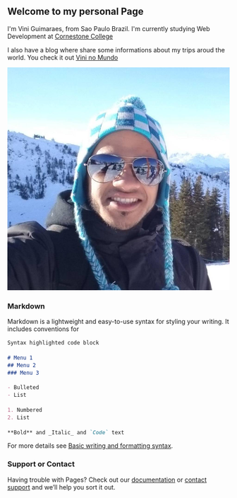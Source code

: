## Welcome to my personal Page

I'm Vini Guimaraes, from Sao Paulo Brazil.
I'm currently studying Web Development at [Cornestone College](https://ciccc.ca/)

I also have a blog where share some informations about my trips aroud the world. 
You check it out [Vini no Mundo](https://vininomundo.com.br/)

![Image](vini.jpg)

### Markdown

Markdown is a lightweight and easy-to-use syntax for styling your writing. It includes conventions for

```markdown
Syntax highlighted code block

# Menu 1
## Menu 2
### Menu 3

- Bulleted
- List

1. Numbered
2. List

**Bold** and _Italic_ and `Code` text

```


For more details see [Basic writing and formatting syntax](https://docs.github.com/en/github/writing-on-github/getting-started-with-writing-and-formatting-on-github/basic-writing-and-formatting-syntax).


### Support or Contact

Having trouble with Pages? Check out our [documentation](https://docs.github.com/categories/github-pages-basics/) or [contact support](https://support.github.com/contact) and we’ll help you sort it out.
